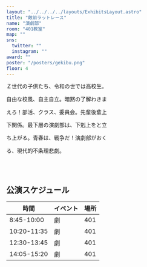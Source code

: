 ```yaml
---
layout: "../../../../layouts/ExhibitsLayout.astro"
title: "敵前ラットレース"
name: "演劇部"
room: "401教室"
map: ""
sns:
  twitter: ""
  instagram: ""
award: ""
poster: "/posters/gekibu.png"
floor: 4
---
```


Ｚ世代の子供たち、令和の世では高校生。

自由な校風、自主自立。暗黙の了解わきま

えろ！部活、クラス、委員会。先輩後輩上

下関係。最下層の演劇部は、下剋上をと立

ち上がる。青春は、戦争だ！演劇部がおく

る、現代的不条理悲劇。


<br><br>

## 公演スケジュール

<div class="time-schedule-table">
  <div class="schedule-container">
    <table class="schedule-table">
      <thead>
        <tr>
          <th class="time-header">時間</th>
          <th class="event-header">イベント</th>
          <th class="location-header">場所</th>
        </tr>
      </thead>
      <tbody>
        <tr class="schedule-row">
          <td class="time-cell">8:45-10:00</td>
          <td class="event-cell">劇</td>
          <td class="location-cell">401</td>
        </tr>
        <tr class="schedule-row">
          <td class="time-cell">10:20-11:35</td>
          <td class="event-cell">劇</td>
          <td class="location-cell">401</td>
        </tr>
        <tr class="schedule-row">
          <td class="time-cell">12:30-13:45</td>
          <td class="event-cell">劇</td>
          <td class="location-cell">401</td>
        </tr>
        <tr class="schedule-row">
          <td class="time-cell">14:05-15:20</td>
          <td class="event-cell">劇</td>
          <td class="location-cell">401</td>
        </tr>
      </tbody>
    </table>
  </div>
</div>
